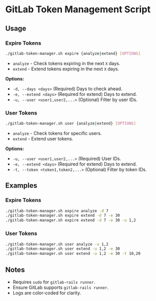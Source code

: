 # GitLab Token Management Script

## Usage

### Expire Tokens
```bash
./gitlab-token-manager.sh expire {analyze|extend} [OPTIONS]
```
- `analyze` - Check tokens expiring in the next `X` days.
- `extend`  - Extend tokens expiring in the next `X` days.

**Options:**
- `-d, --days <days>` (Required) Days to check ahead.
- `-e, --extend <days>` (Required for extend) Days to extend.
- `-u, --user <user1,user2,...>` (Optional) Filter by user IDs.

### User Tokens
```bash
./gitlab-token-manager.sh user {analyze|extend} [OPTIONS]
```
- `analyze` - Check tokens for specific users.
- `extend`  - Extend user tokens.

**Options:**
- `-u, --user <user1,user2,...>` (Required) User IDs.
- `-e, --extend <days>` (Required for extend) Days to extend.
- `-t, --token <token1,token2,...>` (Optional) Filter by token IDs.

## Examples

### Expire Tokens
```bash
./gitlab-token-manager.sh expire analyze -d 7
./gitlab-token-manager.sh expire extend -d 7 -e 30
./gitlab-token-manager.sh expire extend -d 7 -e 30 -u 1,2
```

### User Tokens
```bash
./gitlab-token-manager.sh user analyze -u 1,2
./gitlab-token-manager.sh user extend -u 1,2 -e 30
./gitlab-token-manager.sh user extend -u 1,2 -e 30 -t 10,20
```

## Notes
- Requires `sudo` for `gitlab-rails runner`.
- Ensure GitLab supports `gitlab-rails runner`.
- Logs are color-coded for clarity.
